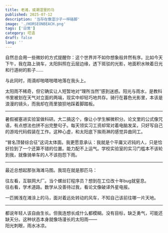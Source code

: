 ```yaml
---
title: 老滩，或潮湿里的马
published: 2025-07-12
description: '当存在像湿沙子一样硌脚'
image: './HORSEONBEACH.png'
tags: ['日常']
category: 呓语
draft: false 
lang: ''
---
```



自然总会用一些微妙的方式提醒你：这个世界并不如你想象般井然有序。比如今天下午，我在路上骑车，太阳斜照在云层边缘，透下斑驳的光影，地面积水映着日光和行道树的影子……

与此同时，雨滴却啪嗒啪嗒地落在我头上。

太阳雨不稀奇，但它确实让人短暂地对“理所当然”感到迷惑。阳光与雨水，是教科书里被划在天气对立面的两端，现实中却轻巧地共存。骑行在暮色光影里，本该是浪漫的镜头，而我却在雨里狼狈地踩着脚踏板。

---

暑假被塞进实验室做科研。大二搞这个，像让小学生解微积分。论文里的公式像咒语，有点想法也拼不出完整句子。每天领实习工资却常对着电脑发呆，只好写自己的游戏代码假装在工作。这种心虚，和太阳底下挨雨淋的感觉异曲同工。  

“冒名顶替综合征”这词太体面。我更愿意承认：我就是个平庸又迟钝的人，只是恰好捡到了一个还算不错的位置。能力配不上运气。学校实验室的实习门槛本不该轮到我，就像骑单车的人不该抱怨下雨。  

---

最近总想起那张海滩马图。我现在就是那匹马：  

往左看，互联网大厂。当个螺丝钉程序员？想到在工位改十年bug就窒息。  
往右看，学术道路。数学从没善待过我，看论文像破译外星电报。  

一匹搁浅在滩涂上的马，面对着远处转动的风车，不知自己该前往哪一片天地。

---

都说年轻人该自由生长。但我连想长成什么都模糊。没有目标，缺乏勇气，可能还缺天分。这种状态本身就像场漫长的太阳雨——  
阳光刺眼，雨水冰凉。
